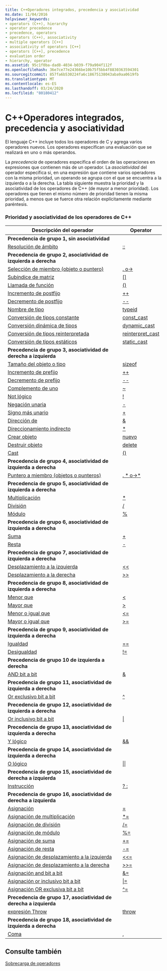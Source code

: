 ```yaml
---
title: C++Operadores integrados, precedencia y asociatividad
ms.date: 11/04/2016
helpviewer_keywords:
- operators (C++), hierarchy
- operator precedence
- precedence, operators
- operators (C++), associativity
- multiple operators [C++]
- associativity of operators [C++]
- operators [C++], precedence
- evaluation order
- hierarchy, operator
ms.assetid: 95c1f0ba-dad8-4034-b039-f79a904f112f
ms.openlocfilehash: 36e7ce77e24366be10b75f5bb4f8830363594301
ms.sourcegitcommit: 857fa6b530224fa6c18675138043aba9aa0619fb
ms.translationtype: MT
ms.contentlocale: es-ES
ms.lasthandoff: 03/24/2020
ms.locfileid: "80180412"
---
```

# <a name="c-built-in-operators-precedence-and-associativity"></a>C++Operadores integrados, precedencia y asociatividad

El lenguaje C++ incluye todos los operadores de C y agrega varios operadores nuevos. Los operadores especifican una evaluación que se realizará en uno o más operandos.

La *precedencia* de operadores especifica el orden de las operaciones en expresiones que contienen más de un operador. La *asociatividad* del operador especifica si, en una expresión que contiene varios operadores con la misma prioridad, un operando se agrupa con el que se encuentra a la izquierda o a la derecha. La tabla siguiente muestra la prioridad y la asociatividad de los operadores de C++ (de mayor a menor prioridad). Los operadores que tienen el mismo número de prioridad tienen la misma prioridad, a menos que se fuerce otra relación explícitamente mediante paréntesis.

### <a name="c-operator-precedence-and-associativity"></a>Prioridad y asociatividad de los operadores de C++

|Descripción del operador|Operator|
|--------------------------|--------------|
|**Precedencia de grupo 1, sin asociatividad**|
|[Resolución de ámbito](../cpp/scope-resolution-operator.md)|[::](../cpp/scope-resolution-operator.md)|
|**Precedencia de grupo 2, asociatividad de izquierda a derecha**|
|[Selección de miembro (objeto o puntero)](../cpp/member-access-operators-dot-and.md)|[. o->](../cpp/member-access-operators-dot-and.md)|
|[Subíndice de matriz](../cpp/subscript-operator.md)|[&#91;&#93;](../cpp/subscript-operator.md)|
|[Llamada de función](../cpp/function-call-operator-parens.md)|[()](../cpp/function-call-operator-parens.md)|
|[Incremento de postfijo](../cpp/postfix-increment-and-decrement-operators-increment-and-decrement.md)|[++](../cpp/postfix-increment-and-decrement-operators-increment-and-decrement.md)|
|[Decremento de postfijo](../cpp/postfix-increment-and-decrement-operators-increment-and-decrement.md)|[--](../cpp/postfix-increment-and-decrement-operators-increment-and-decrement.md)|
|[Nombre de tipo](../cpp/typeid-operator.md)|[typeid](../cpp/typeid-operator.md)|
|[Conversión de tipos constante](../cpp/const-cast-operator.md)|[const_cast](../cpp/const-cast-operator.md)|
|[Conversión dinámica de tipos](../cpp/dynamic-cast-operator.md)|[dynamic_cast](../cpp/dynamic-cast-operator.md)|
|[Conversión de tipos reinterpretada](../cpp/reinterpret-cast-operator.md)|[reinterpret_cast](../cpp/reinterpret-cast-operator.md)|
|[Conversión de tipos estáticos](../cpp/static-cast-operator.md)|[static_cast](../cpp/static-cast-operator.md)|
|**Precedencia de grupo 3, asociatividad de derecha a izquierda**|
|[Tamaño del objeto o tipo](../cpp/sizeof-operator.md)|[sizeof](../cpp/sizeof-operator.md)|
|[Incremento de prefijo](../cpp/prefix-increment-and-decrement-operators-increment-and-decrement.md)|[++](../cpp/prefix-increment-and-decrement-operators-increment-and-decrement.md)|
|[Decremento de prefijo](../cpp/prefix-increment-and-decrement-operators-increment-and-decrement.md)|[--](../cpp/prefix-increment-and-decrement-operators-increment-and-decrement.md)|
|[Complemento de uno](../cpp/one-s-complement-operator-tilde.md)|[~](../cpp/one-s-complement-operator-tilde.md)|
|[Not lógico](../cpp/logical-negation-operator-exclpt.md)|[!](../cpp/logical-negation-operator-exclpt.md)|
|[Negación unaria](../cpp/unary-plus-and-negation-operators-plus-and.md)|[-](../cpp/unary-plus-and-negation-operators-plus-and.md)|
|[Signo más unario](../cpp/unary-plus-and-negation-operators-plus-and.md)|[+](../cpp/unary-plus-and-negation-operators-plus-and.md)|
|[Dirección de](../cpp/address-of-operator-amp.md)|[&amp;](../cpp/address-of-operator-amp.md)|
|[Direccionamiento indirecto](../cpp/indirection-operator-star.md)|[&#42;](../cpp/indirection-operator-star.md)|
|[Crear objeto](../cpp/new-operator-cpp.md)|[nuevo](../cpp/new-operator-cpp.md)|
|[Destruir objeto](../cpp/delete-operator-cpp.md)|[delete](../cpp/delete-operator-cpp.md)|
|[Cast](../cpp/cast-operator-parens.md)|[()](../cpp/cast-operator-parens.md)|
|**Precedencia de grupo 4, asociatividad de izquierda a derecha**|
|[Puntero a miembro (objetos o punteros)](../cpp/pointer-to-member-operators-dot-star-and-star.md)|[. &#42; o->&#42;](../cpp/pointer-to-member-operators-dot-star-and-star.md)|
|**Precedencia de grupo 5, asociatividad de izquierda a derecha**|
|[Multiplicación](../cpp/multiplicative-operators-and-the-modulus-operator.md)|[&#42;](../cpp/multiplicative-operators-and-the-modulus-operator.md)|
|[División](../cpp/multiplicative-operators-and-the-modulus-operator.md)|[/](../cpp/multiplicative-operators-and-the-modulus-operator.md)|
|[Módulo](../cpp/multiplicative-operators-and-the-modulus-operator.md)|[%](../cpp/multiplicative-operators-and-the-modulus-operator.md)|
|**Precedencia de grupo 6, asociatividad de izquierda a derecha**|
|[Suma](../cpp/additive-operators-plus-and.md)|[+](../cpp/additive-operators-plus-and.md)|
|[Resta](../cpp/additive-operators-plus-and.md)|[-](../cpp/additive-operators-plus-and.md)|
|**Precedencia de grupo 7, asociatividad de izquierda a derecha**|
|[Desplazamiento a la izquierda](../cpp/left-shift-and-right-shift-operators-input-and-output.md)|[<<](../cpp/left-shift-and-right-shift-operators-input-and-output.md)|
|[Desplazamiento a la derecha](../cpp/left-shift-and-right-shift-operators-input-and-output.md)|[>>](../cpp/left-shift-and-right-shift-operators-input-and-output.md)|
|**Precedencia de grupo 8, asociatividad de izquierda a derecha**|
|[Menor que](../cpp/relational-operators-equal-and-equal.md)|[<](../cpp/relational-operators-equal-and-equal.md)|
|[Mayor que](../cpp/relational-operators-equal-and-equal.md)|[>](../cpp/relational-operators-equal-and-equal.md)|
|[Menor o igual que](../cpp/relational-operators-equal-and-equal.md)|[<=](../cpp/relational-operators-equal-and-equal.md)|
|[Mayor o igual que](../cpp/relational-operators-equal-and-equal.md)|[>=](../cpp/relational-operators-equal-and-equal.md)|
|**Precedencia de grupo 9, asociatividad de izquierda a derecha**|
|[Igualdad](../cpp/equality-operators-equal-equal-and-exclpt-equal.md)|[==](../cpp/equality-operators-equal-equal-and-exclpt-equal.md)|
|[Desigualdad](../cpp/equality-operators-equal-equal-and-exclpt-equal.md)|[!=](../cpp/equality-operators-equal-equal-and-exclpt-equal.md)|
|**Precedencia de grupo 10 de izquierda a derecha**|
|[AND bit a bit](../cpp/bitwise-and-operator-amp.md)|[&amp;](../cpp/bitwise-and-operator-amp.md)|
|**Precedencia de grupo 11, asociatividad de izquierda a derecha**|
|[Or exclusivo bit a bit](../cpp/bitwise-exclusive-or-operator-hat.md)|[^](../cpp/bitwise-exclusive-or-operator-hat.md)|
|**Precedencia de grupo 12, asociatividad de izquierda a derecha**|
|[Or inclusivo bit a bit](../cpp/bitwise-inclusive-or-operator-pipe.md)|[&#124;](../cpp/bitwise-inclusive-or-operator-pipe.md)|
|**Precedencia de grupo 13, asociatividad de izquierda a derecha**|
|[Y lógico](../cpp/logical-and-operator-amp-amp.md)|[&amp;&amp;](../cpp/logical-and-operator-amp-amp.md)|
|**Precedencia de grupo 14, asociatividad de izquierda a derecha**|
|[O lógico](../cpp/logical-or-operator-pipe-pipe.md)|[&#124;&#124;](../cpp/logical-or-operator-pipe-pipe.md)|
|**Precedencia de grupo 15, asociatividad de derecha a izquierda**|
|[Instrucción](../cpp/conditional-operator-q.md)|[? :](../cpp/conditional-operator-q.md)|
|**Precedencia de grupo 16, asociatividad de derecha a izquierda**|
|[Asignación](../cpp/assignment-operators.md)|[=](../cpp/assignment-operators.md)|
|[Asignación de multiplicación](../cpp/assignment-operators.md)|[&#42;=](../cpp/assignment-operators.md)|
|[Asignación de división](../cpp/assignment-operators.md)|[/=](../cpp/assignment-operators.md)|
|[Asignación de módulo](../cpp/assignment-operators.md)|[%=](../cpp/assignment-operators.md)|
|[Asignación de suma](../cpp/assignment-operators.md)|[+=](../cpp/assignment-operators.md)|
|[Asignación de resta](../cpp/assignment-operators.md)|[-=](../cpp/assignment-operators.md)|
|[Asignación de desplazamiento a la izquierda](../cpp/assignment-operators.md)|[<<=](../cpp/assignment-operators.md)|
|[Asignación de desplazamiento a la derecha](../cpp/assignment-operators.md)|[>>=](../cpp/assignment-operators.md)|
|[Asignación and bit a bit](../cpp/assignment-operators.md)|[&amp;=](../cpp/assignment-operators.md)|
|[Asignación or inclusivo bit a bit](../cpp/assignment-operators.md)|[&#124;=](../cpp/assignment-operators.md)|
|[Asignación OR exclusiva bit a bit](../cpp/assignment-operators.md)|[^=](../cpp/assignment-operators.md)|
|**Precedencia de grupo 17, asociatividad de derecha a izquierda**|
|[expresión Throw](../cpp/try-throw-and-catch-statements-cpp.md)|[throw](../cpp/try-throw-and-catch-statements-cpp.md)|
|**Precedencia de grupo 18, asociatividad de izquierda a derecha**|
|[Coma](../cpp/comma-operator.md)|[,](../cpp/comma-operator.md)|

## <a name="see-also"></a>Consulte también

[Sobrecarga de operadores](operator-overloading.md)
